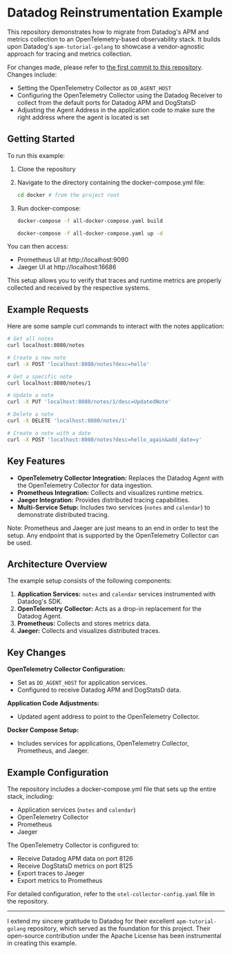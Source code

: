 # Datadog Reinstrumentation Example

This repository demonstrates how to migrate from Datadog's APM and metrics collection to an OpenTelemetry-based observability stack. It builds upon Datadog's `apm-tutorial-golang` to showcase a vendor-agnostic approach for tracing and metrics collection.

For changes made, please refer to [the first commit to this repository](https://github.com/DataDog/apm-tutorial-golang/commit/f9359034a28b857a0d86987d3e1c99e0169da42b). Changes include:

- Setting the OpenTelemetry Collector as `DD_AGENT_HOST`
- Configuring the OpenTelemetry Collector using the Datadog Receiver to collect from the default ports for Datadog APM and DogStatsD
- Adjusting the Agent Address in the application code to make sure the right address where the agent is located is set

## Getting Started

To run this example:

1. Clone the repository
2. Navigate to the directory containing the docker-compose.yml file:

    ```bash
    cd docker # from the project root
    ```

3. Run docker-compose:

    ```bash
    docker-compose -f all-docker-compose.yaml build
    ```

    ```bash
    docker-compose -f all-docker-compose.yaml up -d
    ```

You can then access:

- Prometheus UI at http://localhost:9090
- Jaeger UI at http://localhost:16686

This setup allows you to verify that traces and runtime metrics are properly collected and received by the respective systems.

## Example Requests

Here are some sample curl commands to interact with the notes application:

```bash
# Get all notes
curl localhost:8080/notes
```

```bash
# Create a new note
curl -X POST 'localhost:8080/notes?desc=hello'
```

```bash
# Get a specific note
curl localhost:8080/notes/1
```

```bash
# Update a note
curl -X PUT 'localhost:8080/notes/1/desc=UpdatedNote'
```

```bash
# Delete a note
curl -X DELETE 'localhost:8080/notes/1'
```

```bash
# Create a note with a date
curl -X POST 'localhost:8080/notes?desc=hello_again&add_date=y'
```

## Key Features

- **OpenTelemetry Collector Integration:** Replaces the Datadog Agent with the OpenTelemetry Collector for data ingestion.
- **Prometheus Integration:** Collects and visualizes runtime metrics.
- **Jaeger Integration:** Provides distributed tracing capabilities.
- **Multi-Service Setup:** Includes two services (`notes` and `calendar`) to demonstrate distributed tracing.

Note: Prometheus and Jaeger are just means to an end in order to test the setup. Any endpoint that is supported by the OpenTelemetry Collector can be used.

## Architecture Overview

The example setup consists of the following components:

1. **Application Services:** `notes` and `calendar` services instrumented with Datadog's SDK.
2. **OpenTelemetry Collector:** Acts as a drop-in replacement for the Datadog Agent.
3. **Prometheus:** Collects and stores metrics data.
4. **Jaeger:** Collects and visualizes distributed traces.

## Key Changes

**OpenTelemetry Collector Configuration:**

- Set as `DD_AGENT_HOST` for application services.
- Configured to receive Datadog APM and DogStatsD data.

**Application Code Adjustments:**

- Updated agent address to point to the OpenTelemetry Collector.

**Docker Compose Setup:**

- Includes services for applications, OpenTelemetry Collector, Prometheus, and Jaeger.

## Example Configuration

The repository includes a docker-compose.yml file that sets up the entire stack, including:

- Application services (`notes` and `calendar`)
- OpenTelemetry Collector
- Prometheus
- Jaeger

The OpenTelemetry Collector is configured to:

- Receive Datadog APM data on port 8126
- Receive DogStatsD metrics on port 8125
- Export traces to Jaeger
- Export metrics to Prometheus

For detailed configuration, refer to the `otel-collector-config.yaml` file in the repository.

---

I extend my sincere gratitude to Datadog for their excellent `apm-tutorial-golang` repository, which served as the foundation for this project. Their open-source contribution under the Apache License has been instrumental in creating this example.
